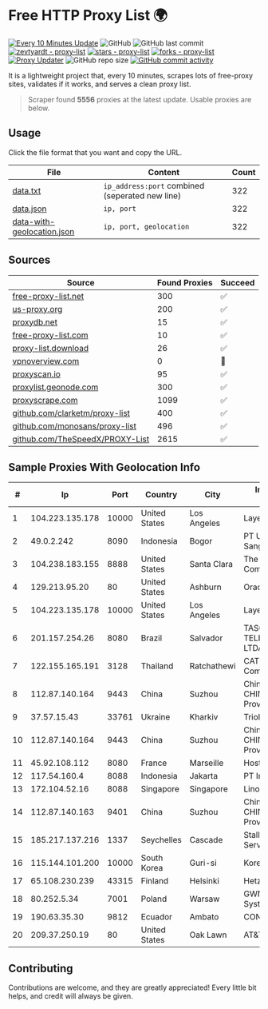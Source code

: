 
# Free HTTP Proxy List 🌍

[![Every 10 Minutes Update](https://github.com/mertguvencli/http-proxy-list/actions/workflows/main.yml/badge.svg?branch=main)](https://github.com/mertguvencli/http-proxy-list/actions/workflows/main.yml)
![GitHub](https://img.shields.io/github/license/mertguvencli/http-proxy-list)
![GitHub last commit](https://img.shields.io/github/last-commit/mertguvencli/http-proxy-list)
[![zevtyardt - proxy-list](https://img.shields.io/static/v1?label=zevtyardt&message=proxy-list&color=blue&logo=github)](https://github.com/zevtyardt/proxy-list "Go to GitHub repo")
[![stars - proxy-list](https://img.shields.io/github/stars/zevtyardt/proxy-list?style=social)](https://github.com/zevtyardt/proxy-list)
[![forks - proxy-list](https://img.shields.io/github/forks/zevtyardt/proxy-list?style=social)](https://github.com/zevtyardt/proxy-list)
[![Proxy Updater](https://github.com/zevtyardt/proxy-list/workflows/Proxy%20Updater/badge.svg)](https://github.com/zevtyardt/proxy-list/actions?query=workflow:"Proxy+Updater")
![GitHub repo size](https://img.shields.io/github/repo-size/zevtyardt/proxy-list)
[![GitHub commit activity](https://img.shields.io/github/commit-activity/m/zevtyardt/proxy-list?logo=commits)](https://github.com/zevtyardt/proxy-list/commits/main)

It is a lightweight project that, every 10 minutes, scrapes lots of free-proxy sites, validates if it works, and serves a clean proxy list.

> Scraper found **5556** proxies at the latest update. Usable proxies are below.

## Usage

Click the file format that you want and copy the URL.

|File|Content|Count|
|----|-------|-----|
|[data.txt](https://raw.githubusercontent.com/mertguvencli/http-proxy-list/main/proxy-list/data.txt)|`ip_address:port` combined (seperated new line)|322|
|[data.json](https://raw.githubusercontent.com/mertguvencli/http-proxy-list/main/proxy-list/data.json)|`ip, port`|322|
|[data-with-geolocation.json](https://raw.githubusercontent.com/mertguvencli/http-proxy-list/main/proxy-list/data-with-geolocation.json)|`ip, port, geolocation`|322|

## Sources

|Source|Found Proxies|Succeed|
|------|-------------|-------|
|[free-proxy-list.net](https://free-proxy-list.net)|300|✅|
|[us-proxy.org](https://www.us-proxy.org)|200|✅|
|[proxydb.net](http://proxydb.net)|15|✅|
|[free-proxy-list.com](https://free-proxy-list.com/?page=&port=&type%5B%5D=http&type%5B%5D=https&up_time=0&search=Search)|10|✅|
|[proxy-list.download](https://www.proxy-list.download/HTTP)|26|✅|
|[vpnoverview.com](https://vpnoverview.com/privacy/anonymous-browsing/free-proxy-servers)|0|🚫|
|[proxyscan.io](https://www.proxyscan.io)|95|✅|
|[proxylist.geonode.com](https://proxylist.geonode.com/api/proxy-list?limit=300&page=1&sort_by=lastChecked&sort_type=desc&protocols=http,https)|300|✅|
|[proxyscrape.com](https://api.proxyscrape.com/v2/?request=displayproxies&protocol=http&timeout=10000&country=all&ssl=all&anonymity=all)|1099|✅|
|[github.com/clarketm/proxy-list](https://raw.githubusercontent.com/clarketm/proxy-list/master/proxy-list-raw.txt)|400|✅|
|[github.com/monosans/proxy-list](https://raw.githubusercontent.com/monosans/proxy-list/main/proxies/http.txt)|496|✅|
|[github.com/TheSpeedX/PROXY-List](https://raw.githubusercontent.com/TheSpeedX/PROXY-List/master/http.txt)|2615|✅|


## Sample Proxies With Geolocation Info

|#|Ip|Port|Country|City|Internet Service Provider|
|-|--|----|-------|----|-------------------------|
|1|104.223.135.178|10000|United States|Los Angeles|LayerHost|
|2|49.0.2.242|8090|Indonesia|Bogor|PT Usaha Adi Sanggoro|
|3|104.238.183.155|8888|United States|Santa Clara|The Constant Company|
|4|129.213.95.20|80|United States|Ashburn|Oracle Corporation|
|5|104.223.135.178|10000|United States|Los Angeles|LayerHost|
|6|201.157.254.26|8080|Brazil|Salvador|TASCOM TELECOMUNICAÇÕES LTDA|
|7|122.155.165.191|3128|Thailand|Ratchathewi|CAT Telecom Public Company Limited|
|8|112.87.140.164|9443|China|Suzhou|China Unicom CHINA169 Jiangsu Province Network|
|9|37.57.15.43|33761|Ukraine|Kharkiv|Triolan|
|10|112.87.140.164|9443|China|Suzhou|China Unicom CHINA169 Jiangsu Province Network|
|11|45.92.108.112|8080|France|Marseille|Hosteur SAS|
|12|117.54.160.4|8088|Indonesia|Jakarta|PT IndoInternet|
|13|172.104.52.16|8088|Singapore|Singapore|Linode, LLC|
|14|112.87.140.163|9401|China|Suzhou|China Unicom CHINA169 Jiangsu Province Network|
|15|185.217.137.216|1337|Seychelles|Cascade|Stallion Network Services Limited|
|16|115.144.101.200|10000|South Korea|Guri-si|Korea Telecom|
|17|65.108.230.239|43315|Finland|Helsinki|Hetzner Online GmbH|
|18|80.252.5.34|7001|Poland|Warsaw|GWNET Autonomus System|
|19|190.63.35.30|9812|Ecuador|Ambato|CONECEL|
|20|209.37.250.19|80|United States|Oak Lawn|AT&T Services, Inc.|



## Contributing

Contributions are welcome, and they are greatly appreciated! Every
little bit helps, and credit will always be given.

